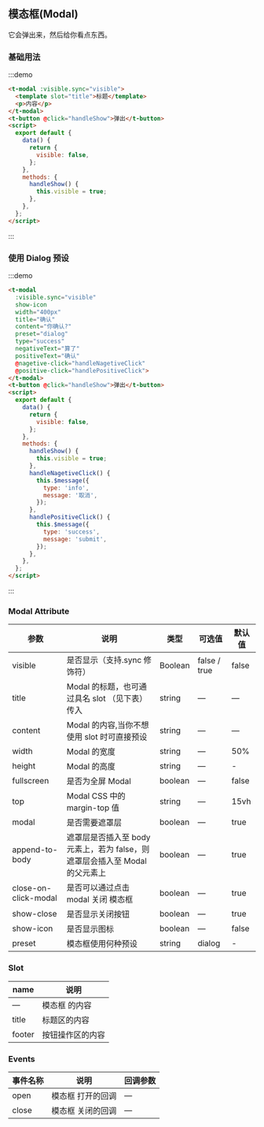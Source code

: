 ## 模态框(Modal)

它会弹出来，然后给你看点东西。

### 基础用法

:::demo

```html
<t-modal :visible.sync="visible">
  <template slot="title">标题</template>
  <p>内容</p>
</t-modal>
<t-button @click="handleShow">弹出</t-button>
<script>
  export default {
    data() {
      return {
        visible: false,
      };
    },
    methods: {
      handleShow() {
        this.visible = true;
      },
    },
  };
</script>
```

:::

### 使用 Dialog 预设

:::demo

```html
<t-modal
  :visible.sync="visible"
  show-icon
  width="400px"
  title="确认"
  content="你确认?"
  preset="dialog"
  type="success"
  negativeText="算了"
  positiveText="确认"
  @nagetive-click="handleNagetiveClick"
  @positive-click="handlePositiveClick">
</t-modal>
<t-button @click="handleShow">弹出</t-button>
<script>
  export default {
    data() {
      return {
        visible: false,
      };
    },
    methods: {
      handleShow() {
        this.visible = true;
      },
      handleNagetiveClick() {
        this.$message({
          type: 'info',
          message: '取消',
        });
      },
      handlePositiveClick() {
        this.$message({
          type: 'success',
          message: 'submit',
        });
      },
    },
  };
</script>
```

:::

### Modal Attribute

| 参数                 | 说明                                                                        | 类型    | 可选值       | 默认值 |
| -------------------- | --------------------------------------------------------------------------- | ------- | ------------ | ------ |
| visible              | 是否显示（支持.sync 修饰符）                                                | Boolean | false / true | false  |
| title                | Modal 的标题，也可通过具名 slot （见下表）传入                              | string  | —            | —      |
| content              | Modal 的内容,当你不想使用 slot 时可直接预设                                 | string  | —            | —      |
| width                | Modal 的宽度                                                                | string  | —            | 50%    |
| height               | Modal 的高度                                                                | string  | —            | -      |
| fullscreen           | 是否为全屏 Modal                                                            | boolean | —            | false  |
| top                  | Modal CSS 中的 margin-top 值                                                | string  | —            | 15vh   |
| modal                | 是否需要遮罩层                                                              | boolean | —            | true   |
| append-to-body       | 遮罩层是否插入至 body 元素上，若为 false，则遮罩层会插入至 Modal 的父元素上 | boolean | —            | true   |
| close-on-click-modal | 是否可以通过点击 modal 关闭 模态框                                          | boolean | —            | true   |
| show-close           | 是否显示关闭按钮                                                            | boolean | —            | true   |
| show-icon            | 是否显示图标                                                                | boolean | —            | false  |
| preset               | 模态框使用何种预设                                                          | string  | dialog       | -      |

### Slot

| name   | 说明             |
| ------ | ---------------- |
| —      | 模态框 的内容    |
| title  | 标题区的内容     |
| footer | 按钮操作区的内容 |

### Events

| 事件名称 | 说明              | 回调参数 |
| -------- | ----------------- | -------- |
| open     | 模态框 打开的回调 | —        |
| close    | 模态框 关闭的回调 | —        |
